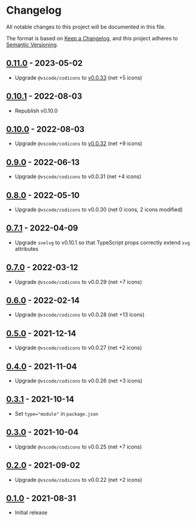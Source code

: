 # Changelog

All notable changes to this project will be documented in this file.

The format is based on [Keep a Changelog](https://keepachangelog.com/en/1.0.0/),
and this project adheres to [Semantic Versioning](https://semver.org/spec/v2.0.0.html).

## [0.11.0](https://github.com/metonym/svelte-codicons/releases/tag/v0.11.0) - 2023-05-02

- Upgrade `@vscode/codicons` to [v0.0.33](https://github.com/microsoft/vscode-codicons/releases/tag/0.0.33) (net +5 icons)

## [0.10.1](https://github.com/metonym/svelte-codicons/releases/tag/v0.10.1) - 2022-08-03

- Republish v0.10.0

## [0.10.0](https://github.com/metonym/svelte-codicons/releases/tag/v0.10.0) - 2022-08-03

- Upgrade `@vscode/codicons` to [v0.0.32](https://github.com/microsoft/vscode-codicons/releases/tag/0.0.32) (net +9 icons)

## [0.9.0](https://github.com/metonym/svelte-codicons/releases/tag/v0.9.0) - 2022-06-13

- Upgrade `@vscode/codicons` to v0.0.31 (net +4 icons)

## [0.8.0](https://github.com/metonym/svelte-codicons/releases/tag/v0.8.0) - 2022-05-10

- Upgrade `@vscode/codicons` to v0.0.30 (net 0 icons, 2 icons modified)

## [0.7.1](https://github.com/metonym/svelte-codicons/releases/tag/v0.7.1) - 2022-04-09

- Upgrade `svelvg` to v0.10.1 so that TypeScript props correctly extend `svg` attributes

## [0.7.0](https://github.com/metonym/svelte-codicons/releases/tag/v0.7.0) - 2022-03-12

- Upgrade `@vscode/codicons` to v0.0.29 (net +7 icons)

## [0.6.0](https://github.com/metonym/svelte-codicons/releases/tag/v0.6.0) - 2022-02-14

- Upgrade `@vscode/codicons` to v0.0.28 (net +13 icons)

## [0.5.0](https://github.com/metonym/svelte-codicons/releases/tag/v0.5.0) - 2021-12-14

- Upgrade `@vscode/codicons` to v0.0.27 (net +2 icons)

## [0.4.0](https://github.com/metonym/svelte-codicons/releases/tag/v0.4.0) - 2021-11-04

- Upgrade `@vscode/codicons` to v0.0.26 (net +3 icons)

## [0.3.1](https://github.com/metonym/svelte-codicons/releases/tag/v0.3.1) - 2021-10-14

- Set `type="module"` in `package.json`

## [0.3.0](https://github.com/metonym/svelte-codicons/releases/tag/v0.3.0) - 2021-10-04

- Upgrade `@vscode/codicons` to v0.0.25 (net +7 icons)

## [0.2.0](https://github.com/metonym/svelte-codicons/releases/tag/v0.2.0) - 2021-09-02

- Upgrade `@vscode/codicons` to v0.0.22 (net +2 icons)

## [0.1.0](https://github.com/metonym/svelte-codicons/releases/tag/v0.1.0) - 2021-08-31

- Initial release
